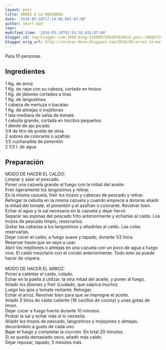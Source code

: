 ```yaml
---
layout: post
title: ARROZ A LA MARINERA
date: '2010-05-18T17:14:00.001-07:00'
author: Smurf Dad
tags: 
modified_time: '2016-03-16T01:53:16.833-07:00'
blogger_id: tag:blogger.com,1999:blog-5299957599287034512.post-7488472985085774160
blogger_orig_url: http://recetas-desa.blogspot.com/2010/05/arroz-la-marinera.html
---
```


Para 10 personas.<br><h2>Ingredientes</h2><p>1 Kg. de arroz<br/>1 Kg. de rape con su cabeza, cortado en trozos<br/>1 Kg. de jibiones cortados a tiras<br/>1 Kg. de langostinos<br/>1 cabeza de merluza o bacalao<br/>1 Kg. de almejas o mejillones<br/>1 lata mediana de salsa de tomate<br/>1 cebolla grande, cortada en trocitos peque&ntilde;os<br/>1 diente de ajo picado<br/>1/4 de litro de aceite de oliva<br/>2 sobres de colorante o azafr&aacute;n<br/>1/2 cucharadita de piment&oacute;n<br/>2 1/2 l. de agua</p><h2>Preparaci&oacute;n</h2><p>MODO DE HACER EL CALDO:<br/>Limpiar y salar el pescado.<br/>Poner una cazuela grande al fuego con la mitad del aceite.<br/>Fre&iacute;r ligeramente los langostinos y retirar.<br/>En la misma cazuela, fre&iacute;r los trozos y cabezas de pescado y retirar.<br/>Rehogar la cebolla en la misma cazuela y cuando empiece a dorarse a&ntilde;adir la mitad del tomate, el piment&oacute;n y el azafr&aacute;n o colorante. Revolver bien.<br/>Echar el agua y la sal necesaria en la cazuela y dejar hervir.<br/>Separar las espinas del pescado frito anteriormente y echarlas al caldo. Los trozos de pescado limpio, reservarlos.<br/>Quitar las cabezas a los langostinos y a&ntilde;adirlas al caldo. Las colas reservarlas.<br/>Dejar cocer el caldo, a fuego suave y tapado, durante 1/2 hora.<br/>Reservar hasta que se vaya a usar.<br/>Abrir los mejillones o almejas en una cazuela con un poco de agua a fuego vivo. El caldo mezclarlo con el cocido anteriormente. Todo esto se puede hacer de v&iacute;spera.<br/><br/>MODO DE HACER EL ARROZ:<br/>Poner a calentar el caldo, colado.<br/>Echar en la paella a utilizar, la otra mitad del aceite, y poner al fuego.<br/>A&ntilde;adir los jibiones y fre&iacute;r (cuidado, que salpica mucho).<br/>Luego los ajos y tomate restante. Rehogar.<br/>Echar el arroz. Revolver bien para que se impregne el aceite.<br/>A&ntilde;adir 2 litros de caldo caliente (16 cacillos de cocina) y unas gotas de lim&oacute;n.<br/>Dejar cocer a fuego fuerte durante 10 minutos.<br/>Probar la sal y echar m&aacute;s si lo necesita.<br/>A&ntilde;adir los trozos de pescado, langostinos y mojojones o almejas, decor&aacute;ndolo a gusto de cada uno.<br/>Bajar el fuego y completar la cocci&oacute;n. En total 20 minutos.<br/>Si se queda demasiado seco, a&ntilde;adir m&aacute;s caldo.<br/>Dejar reposar, tapado, 5 minutos m&aacute;s.</p><br>